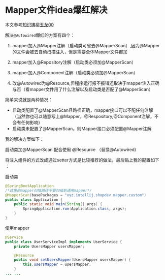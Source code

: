 # Mapper文件idea爆红解决


本文参考[知识拂柳玉龙00](https://wenku.baidu.com/view/fbfc1d6a306c1eb91a37f111f18583d049640fe9.html)

解决`@Autowired`爆红的⽅案有四个：
1. mapper加⼊@Mapper注解（启动类可省去@MapperScan）,因为@Mapper的⽂件会被去⾃动扫描注⼊，但是需要全体Mapper⽂件都加

2. mapper加⼊@Repository注解（启动类必须加@MapperScan）

3. mapper加⼊@Component注解（启动类必须加@MapperScan）

4. 改@Autowired为@Resource,但程序运⾏报不报错还取决于mapper注⼊正确与否（看mapper⽂件⽤了什么注解以及启动类是否配了@MapperScan）


简单来说就是两种情况：
- 启动类配置了@MapperScan且路径正确，mapper接口可以不配任何注解（当然你也可以随意写上@Mapper，@Respository,@Component注解，不会有任何影响）
- 启动类未配置了@MapperScan，则Mapper接口必须配置@Mapper注解


我的解决方案如下：

启动类加@MapperScan 配合使⽤ @Resource （替换@Autowired）

将注入组件的方式改成通过setter方式是比较推荐的做法，最后贴上我的配置如下​：

启动类
```java
@SpringBootApplication
/*这里的mapper扫描路径不要扫描到通用mapper*/
@MapperScan(basePackages = "xyz.intellij.shopdev.mapper.custom")
public class Application {
    public static void main(String[] args) {
        SpringApplication.run(Application.class, args);
    }
}
```
使用mapper
```java
@Service
public class UserServiceImpl implements UserService {
    private UsersMapper usersMapper;

    @Resource
    public void setUsersMapper(UsersMapper usersMapper) {
        this.usersMapper = usersMapper;
    }
... ...
```
